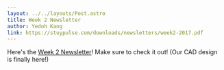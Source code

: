 ```yaml
---
layout: ../../layouts/Post.astro
title: Week 2 Newsletter
author: Yedoh Kang
link: https://stuypulse.com/downloads/newsletters/week2-2017.pdf
---
```

Here's the [Week 2 Newsletter](/downloads/newsletters/week2-2017.pdf)! Make sure to check it out! (Our CAD design is finally here!)
